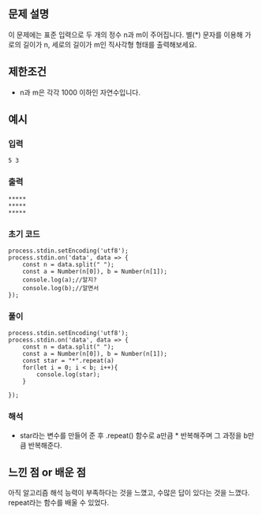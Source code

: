 ## 문제 설명

이 문제에는 표준 입력으로 두 개의 정수 n과 m이 주어집니다.
별(*) 문자를 이용해 가로의 길이가 n, 세로의 길이가 m인 직사각형 형태를 출력해보세요.

## 제한조건

* n과 m은 각각 1000 이하인 자연수입니다.

## 예시

### 입력
```
5 3 
```

### 출력
```
*****
*****
*****
```

### 초기 코드

```
process.stdin.setEncoding('utf8');
process.stdin.on('data', data => {
    const n = data.split(" "); 
    const a = Number(n[0]), b = Number(n[1]); 
    console.log(a);//알지?
    console.log(b);//알면서
});
```

### 풀이

```
process.stdin.setEncoding('utf8');
process.stdin.on('data', data => {
    const n = data.split(" ");
    const a = Number(n[0]), b = Number(n[1]);
    const star = "*".repeat(a)
    for(let i = 0; i < b; i++){
        console.log(star);
    }
   
});
```

### 해석

* star라는 변수를 만들어 준 후 .repeat() 함수로 a만큼 * 반복해주며 그 과정을 b만큼 반복해준다.

## 느낀 점 or 배운 점

아직 알고리즘 해석 능력이 부족하다는 것을 느꼈고, 수많은 답이 있다는 것을 느꼈다.<br/>
repeat라는 함수를 배울 수 있었다.
